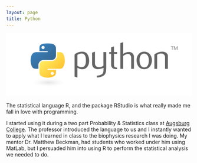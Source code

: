 ```yaml
---
layout: page
title: Python
---
```


![Bobby's Suit](/images/python-logo.png)

The statistical language R, and the package RStudio is what really made me fall in love with programming.


 I started using it during a two part Probability & Statistics class at [Augsburg College](http://www.augsburg.edu]). The professor introduced the language to us and I instantly wanted to apply what I learned in class to the biophysics research I was doing. My mentor Dr. Matthew Beckman, had students who worked under him using MatLab, but I persuaded him into using R to perform the statistical analysis we needed to do. 
